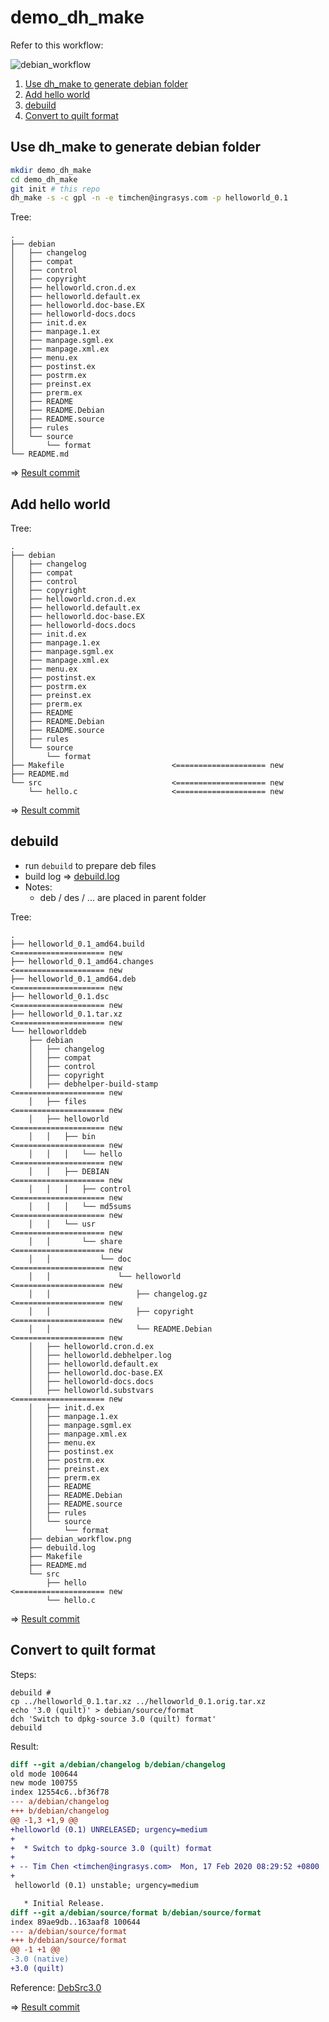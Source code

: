 # demo_dh_make

Refer to this workflow:

![debian_workflow](debian_workflow.png)

1. [Use dh_make to generate debian folder](#use-dh_make-to-generate-debian-folder)
2. [Add hello world](#add-hello-world)
3. [debuild](#debuild)
4. [Convert to quilt format](#convert-to-quilt-format)

## Use dh_make to generate debian folder

```bash
mkdir demo_dh_make
cd demo_dh_make
git init # this repo
dh_make -s -c gpl -n -e timchen@ingrasys.com -p helloworld_0.1
```

Tree:

```
.
├── debian
│   ├── changelog
│   ├── compat
│   ├── control
│   ├── copyright
│   ├── helloworld.cron.d.ex
│   ├── helloworld.default.ex
│   ├── helloworld.doc-base.EX
│   ├── helloworld-docs.docs
│   ├── init.d.ex
│   ├── manpage.1.ex
│   ├── manpage.sgml.ex
│   ├── manpage.xml.ex
│   ├── menu.ex
│   ├── postinst.ex
│   ├── postrm.ex
│   ├── preinst.ex
│   ├── prerm.ex
│   ├── README
│   ├── README.Debian
│   ├── README.source
│   ├── rules
│   └── source
│       └── format
└── README.md
```

=> [Result commit](https://github.com/timmy00274672/demo_dh_make/commit/58ba7f40cf1e18b48296d9701a57ec8ad9bd9faf)

## Add hello world

Tree:

```
.
├── debian
│   ├── changelog
│   ├── compat
│   ├── control
│   ├── copyright
│   ├── helloworld.cron.d.ex
│   ├── helloworld.default.ex
│   ├── helloworld.doc-base.EX
│   ├── helloworld-docs.docs
│   ├── init.d.ex
│   ├── manpage.1.ex
│   ├── manpage.sgml.ex
│   ├── manpage.xml.ex
│   ├── menu.ex
│   ├── postinst.ex
│   ├── postrm.ex
│   ├── preinst.ex
│   ├── prerm.ex
│   ├── README
│   ├── README.Debian
│   ├── README.source
│   ├── rules
│   └── source
│       └── format
├── Makefile                        <==================== new
├── README.md
└── src                             <==================== new
    └── hello.c                     <==================== new
```

=> [Result commit](https://github.com/timmy00274672/demo_dh_make/commit/61f5b7f68301a21dead552a02e0babc698ab0104)

## debuild

* run `debuild` to prepare deb files
* build log => [debuild.log](debuild.log)
* Notes:
    * deb / des / ... are placed in parent folder


Tree:

```
.
├── helloworld_0.1_amd64.build                      <==================== new
├── helloworld_0.1_amd64.changes                    <==================== new
├── helloworld_0.1_amd64.deb                        <==================== new
├── helloworld_0.1.dsc                              <==================== new
├── helloworld_0.1.tar.xz                           <==================== new
└── helloworlddeb
    ├── debian
    │   ├── changelog
    │   ├── compat
    │   ├── control
    │   ├── copyright
    │   ├── debhelper-build-stamp                   <==================== new
    │   ├── files                                   <==================== new
    │   ├── helloworld                              <==================== new
    │   │   ├── bin                                 <==================== new
    │   │   │   └── hello                           <==================== new
    │   │   ├── DEBIAN                              <==================== new
    │   │   │   ├── control                         <==================== new
    │   │   │   └── md5sums                         <==================== new
    │   │   └── usr                                 <==================== new
    │   │       └── share                           <==================== new
    │   │           └── doc                         <==================== new
    │   │               └── helloworld              <==================== new
    │   │                   ├── changelog.gz        <==================== new
    │   │                   ├── copyright           <==================== new
    │   │                   └── README.Debian       <==================== new
    │   ├── helloworld.cron.d.ex
    │   ├── helloworld.debhelper.log
    │   ├── helloworld.default.ex
    │   ├── helloworld.doc-base.EX
    │   ├── helloworld-docs.docs
    │   ├── helloworld.substvars                    <==================== new
    │   ├── init.d.ex
    │   ├── manpage.1.ex
    │   ├── manpage.sgml.ex
    │   ├── manpage.xml.ex
    │   ├── menu.ex
    │   ├── postinst.ex
    │   ├── postrm.ex
    │   ├── preinst.ex
    │   ├── prerm.ex
    │   ├── README
    │   ├── README.Debian
    │   ├── README.source
    │   ├── rules
    │   └── source
    │       └── format
    ├── debian_workflow.png
    ├── debuild.log
    ├── Makefile
    ├── README.md
    └── src
        ├── hello                                   <==================== new
        └── hello.c
```

=> [Result commit](https://github.com/timmy00274672/demo_dh_make/commit/10fb30104ff5e897e2adbaeadd56014f6a4646c5)

## Convert to quilt format

Steps:

```
debuild # 
cp ../helloworld_0.1.tar.xz ../helloworld_0.1.orig.tar.xz 
echo '3.0 (quilt)' > debian/source/format
dch 'Switch to dpkg-source 3.0 (quilt) format'
debuild
```

Result:

```diff
diff --git a/debian/changelog b/debian/changelog
old mode 100644
new mode 100755
index 12554c6..bf36f78
--- a/debian/changelog
+++ b/debian/changelog
@@ -1,3 +1,9 @@
+helloworld (0.1) UNRELEASED; urgency=medium
+
+  * Switch to dpkg-source 3.0 (quilt) format
+
+ -- Tim Chen <timchen@ingrasys.com>  Mon, 17 Feb 2020 08:29:52 +0800
+
 helloworld (0.1) unstable; urgency=medium

   * Initial Release.
diff --git a/debian/source/format b/debian/source/format
index 89ae9db..163aaf8 100644
--- a/debian/source/format
+++ b/debian/source/format
@@ -1 +1 @@
-3.0 (native)
+3.0 (quilt)
```

Reference: [DebSrc3.0](https://wiki.debian.org/Projects/DebSrc3.0)

=> [Result commit](https://github.com/timmy00274672/demo_dh_make/commit/fe22cb569868d5f587c345c263310b4f8543b86a)
